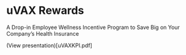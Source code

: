 # uVAX Rewards

A Drop-in Employee Wellness Incentive Program
to Save Big on Your Company’s Health Insurance


(View presentation)[uVAXKPI.pdf]
